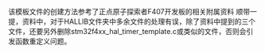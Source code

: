 该模板文件的创建方法参考了正点原子探索者F407开发板的相关附属资料
顺带一提，资料中，对于HALLIB文件夹中多余文件的处理有误，除了资料中提到的三个文件，还要另外删除stm32f4xx_hal_timer_template.c或类似的文件，否则会引发函数重定义问题。